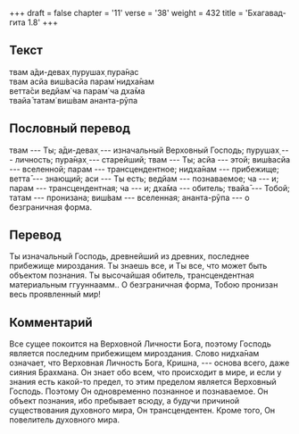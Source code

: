 +++
draft = false
chapter = '11'
verse = '38'
weight = 432
title = 'Бхагавад-гита 1.8'
+++
## Текст

твам а̄ди-девах̣ пурушах̣ пура̄н̣ас  
твам асйа виш́васйа парам̇ нидха̄нам  
ветта̄си ведйам̇ ча парам̇ ча дха̄ма  
твайа̄ татам̇ виш́вам ананта-рӯпа

## Пословный перевод

твам --- Ты; а̄ди-девах̣ --- изначальный Верховный Господь; пурушах̣ ---
личность; пура̄н̣ах̣ --- старейший; твам --- Ты; асйа --- этой; виш́васйа
--- вселенной; парам --- трансцендентное; нидха̄нам --- прибежище; ветта̄
--- знающий; аси --- Ты есть; ведйам --- познаваемое; ча --- и; парам
--- трансцендентная; ча --- и; дха̄ма --- обитель; твайа̄ --- Тобой; татам
--- пронизана; виш́вам --- вселенная; ананта-рӯпа --- о безграничная
форма.

## Перевод

Ты изначальный Господь, древнейший из древних, последнее прибежище
мироздания. Ты знаешь все, и Ты все, что может быть объектом познания.
Ты высочайшая обитель, трансцендентная материальным ггууннаамм.. О
безграничная форма, Тобою пронизан весь проявленный мир!

## Комментарий

Все сущее покоится на Верховной Личности Бога, поэтому Господь является
последним прибежищем мироздания. Слово нидха̄нам означает, что Верховная
Личность Бога, Кришна, --- основа всего, даже сияния Брахмана. Он знает
обо всем, что происходит в мире, и если у знания есть какой-то предел,
то этим пределом является Верховный Господь. Поэтому Он одновременно
познанное и познаваемое. Он объект познания, ибо пребывает всюду, а
будучи причиной существования духовного мира, Он трансцендентен. Кроме
того, Он повелитель духовного мира.
